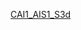 [CAI1_AIS1_S3d](https://drive.google.com/drive/folders/10Z7fjGstmCzoH2xDC7kisVyoQOedtfNb?usp=drive_link)
